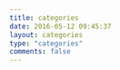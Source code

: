 ```yaml
---
title: categories
date: 2016-05-12 09:45:37
layout: categories
type: "categories"
comments: false
---
```

